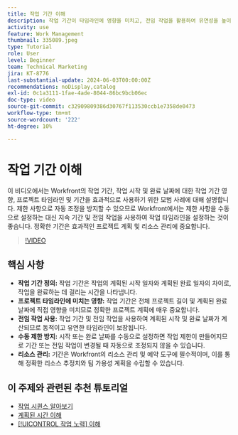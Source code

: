 ```yaml
---
title: 작업 기간 이해
description: 작업 기간이 타임라인에 영향을 미치고, 전임 작업을 활용하여 유연성을 높이고, 수동 제한을 방지하고, 리소스 관리 및 일정을 최적화하여 Workfront에서 정확한 프로젝트 계획을 수립할 수 있습니다.
activity: use
feature: Work Management
thumbnail: 335089.jpeg
type: Tutorial
role: User
level: Beginner
team: Technical Marketing
jira: KT-8776
last-substantial-update: 2024-06-03T00:00:00Z
recommendations: noDisplay,catalog
exl-id: 0c1a3111-1fae-4ade-8044-86bc9bcb06ec
doc-type: video
source-git-commit: c32909809386d30767f113530ccb1e7358de0473
workflow-type: tm+mt
source-wordcount: '222'
ht-degree: 10%

---
```


# 작업 기간 이해

이 비디오에서는 Workfront의 작업 기간, 작업 시작 및 완료 날짜에 대한 작업 기간 영향, 프로젝트 타임라인 및 기간을 효과적으로 사용하기 위한 모범 사례에 대해 설명합니다.
제한 사항으로 자동 조정을 방지할 수 있으므로 Workfront에서는 제한 사항을 수동으로 설정하는 대신 지속 기간 및 전임 작업을 사용하여 작업 타임라인을 설정하는 것이 좋습니다.
&#x200B;정확한 기간은 효과적인 프로젝트 계획 및 리소스 관리에 중요합니다.


>[!VIDEO](https://video.tv.adobe.com/v/3449350/?quality=12&learn=on&enablevpops&captions=kor)

## 핵심 사항

* **작업 기간 정의:** 작업 기간은 작업의 계획된 시작 일자와 계획된 완료 일자의 차이로, 작업을 완료하는 데 걸리는 시간을 나타냅니다. &#x200B;
* **프로젝트 타임라인에 미치는 영향:** 작업 기간은 전체 프로젝트 길이 및 계획된 완료 날짜에 직접 영향을 미치므로 정확한 프로젝트 계획에 매우 중요합니다. &#x200B;
* **전임 작업 사용:** 작업 기간 및 전임 작업을 사용하여 계획된 시작 및 완료 날짜가 계산되므로 동적이고 유연한 타임라인이 보장됩니다. &#x200B;
* **수동 제한 방지:** 시작 또는 완료 날짜를 수동으로 설정하면 작업 제한이 만들어지므로 기간 또는 전임 작업이 변경될 때 자동으로 조정되지 않을 수 있습니다. &#x200B;
* **리소스 관리:** 기간은 Workfront의 리소스 관리 및 예약 도구에 필수적이며, 이를 통해 정확한 리소스 추정치와 팀 가용성 계획을 수립할 수 있습니다. &#x200B;


## 이 주제와 관련된 추천 튜토리얼

* [작업 시퀀스 알아보기](/help/manage-work/tasks/learn-to-sequence-tasks.md)
* [계획된 시간 이해](/help/manage-work/tasks/understand-planned-hours.md)
* [[!UICONTROL 작업 노력] 이해](/help/manage-work/tasks/understand-work-effort.md)

